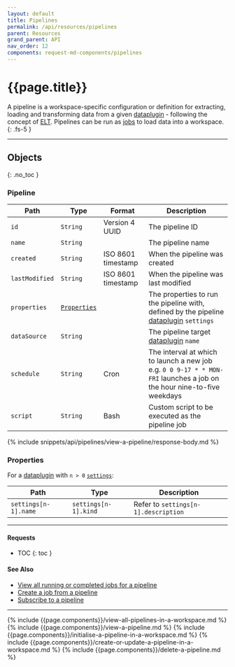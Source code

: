 ```yaml
---
layout: default
title: Pipelines
permalink: /api/resources/pipelines
parent: Resources
grand_parent: API
nav_order: 12
components: request-md-components/pipelines
---
```


# {{page.title}}

A pipeline is a workspace-specific configuration or definition for extracting, loading and transforming data from a given [dataplugin](dataplugins) - following the concept of [ELT](https://en.wikipedia.org/wiki/Extract,_load,_transform). Pipelines can be run as [jobs](jobs) to load data into a workspace.
{: .fs-5 }

---

## Objects
{: .no_toc }

### Pipeline

Path | Type | Format | Description
---- | ---- | ------ | -----------
`id` | `String` | Version 4 UUID | The pipeline ID 
`name` | `String` | | The pipeline name
`created` | `String` | ISO 8601 timestamp | When the pipeline was created
`lastModified` | `String` | ISO 8601 timestamp | When the pipeline was last modified
`properties` | [`Properties`](#properties) | | The properties to run the pipeline with, defined by the pipeline [dataplugin](dataplugins) `settings`
`dataSource` | `String` | | The pipeline target [dataplugin](dataplugins) `name`
`schedule` | `String` | Cron | The interval at which to launch a new job e.g. `0 0 9-17 * * MON-FRI` launches a job on the hour nine-to-five weekdays
`script` | `String` | Bash | Custom script to be executed as the pipeline job

{% include snippets/api/pipelines/view-a-pipeline/response-body.md %}

### Properties

For a [dataplugin](dataplugins) with `n > 0` [`settings`](dataplugins#setting):

Path | Type | Description
---- | ---- | -----------
`settings[n-1].name` | `settings[n-1].kind` | Refer to `settings[n-1].description`

---

#### Requests

- TOC
{: toc }

#### See Also

- [View all running or completed jobs for a pipeline](jobs#view-all-running-or-completed-jobs-for-a-pipeline)
- [Create a job from a pipeline](jobs#create-a-job-from-a-pipeline)
- [Subscribe to a pipeline](subscriptions#subscribe-to-a-pipeline)

---

{% include {{page.components}}/view-all-pipelines-in-a-workspace.md %}
{% include {{page.components}}/view-a-pipeline.md %}
{% include {{page.components}}/initialise-a-pipeline-in-a-workspace.md %}
{% include {{page.components}}/create-or-update-a-pipeline-in-a-workspace.md %}
{% include {{page.components}}/delete-a-pipeline.md %}
